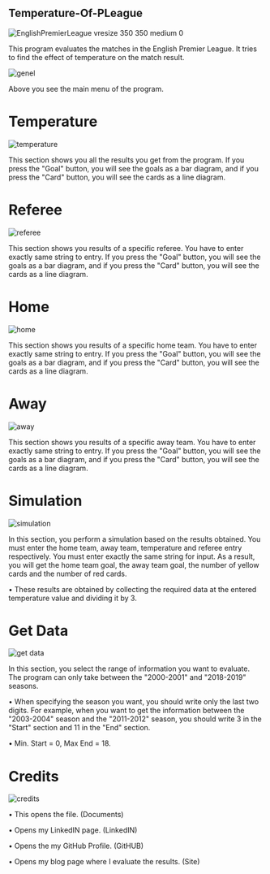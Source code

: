 ## Temperature-Of-PLeague
![EnglishPremierLeague vresize 350 350 medium 0](https://github.com/sehaaz/Temperature-Of-PL/assets/97370691/3aa13dab-51fd-4c00-adf5-a5533f99c589)

This program evaluates the matches in the English Premier League. It tries to find the effect of temperature on the match result.

 ![genel](https://github.com/sehaaz/Temperature-Of-PL/assets/97370691/b81b7fe4-f0c5-4be4-8b39-4e685a45768e)
 
Above you see the main menu of the program.

# Temperature
![temperature](https://github.com/sehaaz/Temperature-Of-PL/assets/97370691/9659e21a-d053-460e-b3dc-df0663cea6ca)

This section shows you all the results you get from the program. If you press the "Goal" button, you will see the goals as a bar diagram, and if you press the "Card" button, you will see the cards as a line diagram.

# Referee
 ![referee](https://github.com/sehaaz/Temperature-Of-PL/assets/97370691/bcc6f315-0939-4d0a-b7dd-d482e9c3d5f5)

This section shows you results of a specific referee. You have to enter exactly same string to entry. If you press the "Goal" button, you will see the goals as a bar diagram, and if you press the "Card" button, you will see the cards as a line diagram.

# Home
 ![home](https://github.com/sehaaz/Temperature-Of-PL/assets/97370691/beafccf3-0b03-446c-bdbf-fcf2975feb94)

This section shows you results of a specific home team. You have to enter exactly same string to entry. If you press the "Goal" button, you will see the goals as a bar diagram, and if you press the "Card" button, you will see the cards as a line diagram.

# Away
![away](https://github.com/sehaaz/Temperature-Of-PL/assets/97370691/92db239a-fc61-47cc-a114-059ff35bc5d6)
 
This section shows you results of a specific away team. You have to enter exactly same string to entry. If you press the "Goal" button, you will see the goals as a bar diagram, and if you press the "Card" button, you will see the cards as a line diagram.

# Simulation
 ![simulation](https://github.com/sehaaz/Temperature-Of-PL/assets/97370691/1b077939-7b11-4b9d-a4b6-cd892aaa969f)

In this section, you perform a simulation based on the results obtained. You must enter the home team, away team, temperature and referee entry respectively. You must enter exactly the same string for input. As a result, you will get the home team goal, the away team goal, the number of yellow cards and the number of red cards.

•	These results are obtained by collecting the required data at the entered temperature value and dividing it by 3.

# Get Data
 ![get data](https://github.com/sehaaz/Temperature-Of-PL/assets/97370691/b3c47648-227b-48b9-afb3-7ab21c67e76d)

In this section, you select the range of information you want to evaluate. The program can only take between the "2000-2001" and "2018-2019" seasons.

•	When specifying the season you want, you should write only the last two digits. For example, when you want to get the information between the "2003-2004" season and the "2011-2012" season, you should write 3 in the "Start" section and 11 in the "End" section. 

•	Min. Start = 0, Max End = 18. 

# Credits
 ![credits](https://github.com/sehaaz/Temperature-Of-PL/assets/97370691/632c0472-2a45-49a1-9192-625baa3ea3fa)

•	This opens the file. (Documents)

•	Opens my LinkedIN page. (LinkedIN)

•	Opens the my GitHub Profile. (GitHUB)

•	Opens my blog page where I evaluate the results. (Site)

